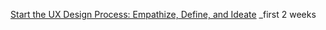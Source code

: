 [Start the UX Design Process: Empathize, Define, and Ideate](https://www.coursera.org/learn/start-ux-design-process?specialization=google-ux-design) _first 2 weeks
